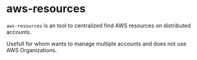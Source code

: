 # aws-resources

`aws-resources` is an tool to centralized find AWS resources on distributed accounts.

Usefull for whom wants to manage multiple accounts and does not use AWS Organizations.
